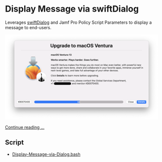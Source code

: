 # Display Message via swiftDialog

Leverages [swiftDialog](https://github.com/bartreardon/swiftDialog/releases) and Jamf Pro Policy Script Parameters to display a message to end-users.

![Display Message via Dialog](images/Upgrade_to_Ventura.png "Display Message via Dialog")

[Continue reading …](https://snelson.us/2022/10/display-message-swiftdialog-003/)

## Script
- [Display-Message-via-Dialog.bash](Display-Message-via-Dialog.bash)
